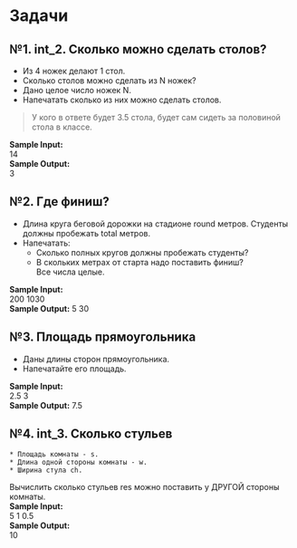 # Задачи
## №1. int_2. Сколько можно сделать столов?
* Из 4 ножек делают 1 стол.
* Сколько столов можно сделать из N ножек?
* Дано целое число ножек N.
* Напечатать сколько из них можно сделать столов.
> У кого в ответе будет 3.5 стола, будет сам сидеть за половиной стола в классе.  

**Sample Input:**  
14  
**Sample Output:**  
3  

## №2. Где финиш?
* Длина круга беговой дорожки на стадионе round метров. Студенты должны пробежать total метров.
* Напечатать:
    - Сколько полных кругов должны пробежать студенты?  
    - В скольких метрах от старта надо поставить финиш?  
Все числа целые.  

**Sample Input:**  
200 1030  
**Sample Output:**
5 30  

## №3. Площадь прямоугольника
* Даны длины сторон прямоугольника.
* Напечатайте его площадь.  

**Sample Input:**  
2.5 3  
**Sample Output:**
7.5  

## №4. int_3. Сколько стульев
    * Площадь комнаты - s.  
    * Длина одной стороны комнаты - w.  
    * Ширина стула ch.  
Вычислить сколько стульев res можно поставить у ДРУГОЙ стороны комнаты.  
**Sample Input:**  
5 1 0.5  
**Sample Output:**  
10  